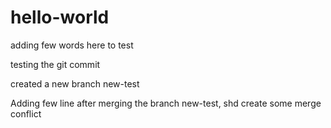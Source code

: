 # hello-world

adding few words here to test

testing the git commit
 
created a new branch new-test

Adding  few line after merging the branch new-test, shd create some merge conflict 
